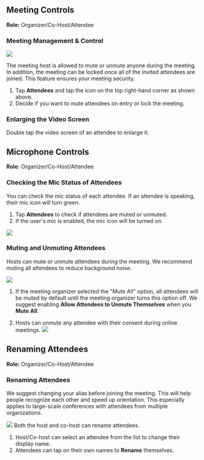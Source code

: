 ## Meeting Controls

**Role:** Organizer/Co-Host/Attendee

### Meeting Management & Control
![](https://main.qcloudimg.com/raw/bdced6700ddc0f04ad707500c85341e0.png)

The meeting host is allowed to mute or unmute anyone during the meeting. In addition, the meeting can be locked once all of the invited attendees are joined. This feature ensures your meeting security.

1. Tap **Attendees** and tap the icon on the top right-hand corner as shown above.
2. Decide if you want to mute attendees on entry or lock the meeting. 

### Enlarging the Video Screen
Double tap the video screen of an attendee to enlarge it. 

## Microphone Controls

**Role:** Organizer/Co-Host/Attendee
### Checking the Mic Status of Attendees
You can check the mic status of each attendee. If an attendee is speaking, their mic icon will turn green.

1. Tap **Attendees** to check if attendees are muted or unmuted.
2. If the user's mic is enabled, the mic icon will be turned on.

![](https://main.qcloudimg.com/raw/e61a4cb3b602b4e0bc934c76af5368f4.png)

### Muting and Unmuting Attendees

Hosts can mute or unmute attendees during the meeting. We recommend muting all attendees to reduce background noise. 

![](https://main.qcloudimg.com/raw/9c88dacb8f954dd308b4b3ffbcaaf05a.png)
1. If the meeting organizer selected the "Mute All" option, all attendees will be muted by default until the meeting organizer turns this option off. We suggest enabling **Allow Attendees to Unmute Themselves** when you **Mute All**.

2. Hosts can unmute any attendee with their consent during online meetings. 
![](https://main.qcloudimg.com/raw/d7b445bdd2e703047e0428a44cc80eb4.png)


## Renaming Attendees
**Role:** Organizer/Co-Host/Attendee
### Renaming Attendees
We suggest changing your alias before joining the meeting. This will help people recognize each other and speed up orientation. This especially applies to large-scale conferences with attendees from multiple organizations. 

![](https://main.qcloudimg.com/raw/726328800605c06a5bc83ac3ff237480.png)
Both the host and co-host can rename attendees. 

1. Host/Co-host can select an attendee from the list to change their display name. 
2. Attendees can tap on their own names to **Rename** themselves.
